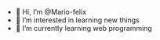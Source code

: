 - 👋 Hi, I’m @Mario-felix
- 👀 I’m interested in learning new things
- 🌱 I’m currently learning web programming

<!---
Mario-felix/Mario-felix is a ✨ special ✨ repository because its `README.md` (this file) appears on your GitHub profile.
You can click the Preview link to take a look at your changes.
--->
